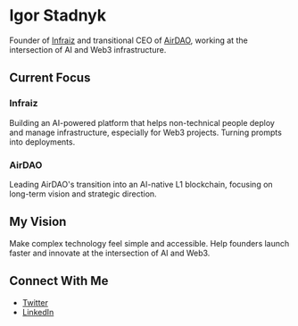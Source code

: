 # Igor Stadnyk
Founder of [Infraiz](https://x.com/InfraizAi) and transitional CEO of [AirDAO](https://x.com/airdao_io), working at the intersection of AI and Web3 infrastructure.
## Current Focus
### Infraiz
Building an AI-powered platform that helps non-technical people deploy and manage infrastructure, especially for Web3 projects. Turning prompts into deployments.
### AirDAO
Leading AirDAO's transition into an AI-native L1 blockchain, focusing on long-term vision and strategic direction.
## My Vision
Make complex technology feel simple and accessible. Help founders launch faster and innovate at the intersection of AI and Web3.
## Connect With Me
- [Twitter](https://x.com/AIgorStadnyk)
- [LinkedIn](https://www.linkedin.com/in/stadnykigor/)
